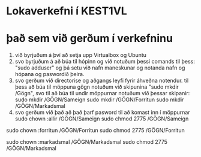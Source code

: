 # Lokaverkefni í KEST1VL
# það sem við gerðum í verkefninu 
1. við byrjuðum á því að setja upp Virtualbox og Ubuntu
2. svo byrjuðum á að búa til hópinn og við notuðum þessi comands til þess: "sudo adduser" og þá setu við nafn maneskunar og notanda nafn og hópana og paswordið þeira.
3. svo gerðum við directorise og aðgangs leyfi fyrir áhveðna notendur. til þess að búa til möppuna gögn notuðum við skipunina "sudo mkdir /Gögn", svo til að búa til undir      möppurnar notuðum við þessar skipanir:
  sudo mkdir /GÖGN/Sameign
  sudo mkdir /GÖGN/Forritun
  sudo mkdir /GÖGN/Markadsmal
4. svo gerðum við það að það þarf pasword til að komast inn í möppurnar
   sudo chown :allir /GÖGN/Sameign
   sudo chmod 2775 /GÖGN/Sameign
  
  sudo chown :forritun /GÖGN/Forritun
  sudo chmod 2775 /GÖGN/Forritun
  
  sudo chown :markadsmal /GÖGN/Markadsmal
  sudo chmod 2775 /GÖGN/Markadsmal

